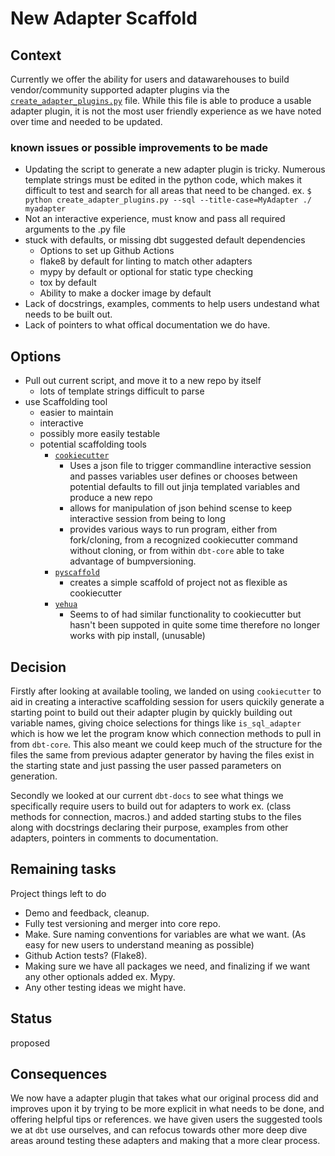 # New Adapter Scaffold

## Context

Currently we offer the ability for users and datawarehouses to build vendor/community supported adapter plugins via the [`create_adapter_plugins.py`](https://github.com/dbt-labs/dbt/blob/47033c459f2c835d81cc845d49ef23e7d19736b6/core/scripts/create_adapter_plugins.py) file. While this file is able to produce a usable adapter plugin, it is not the most user friendly experience as we have noted over time and needed to be updated.

### known issues or possible improvements to be made
- Updating the script to generate a new adapter plugin is tricky. Numerous template strings must be edited in the python code, which makes it difficult to test and search for all areas that need to be changed. ex. `$ python create_adapter_plugins.py --sql --title-case=MyAdapter ./ myadapter`
- Not an interactive experience, must know and pass all required arguments to the .py file
- stuck with defaults, or missing dbt suggested default dependencies
  - Options to set up Github Actions
  - flake8 by default for linting to match other adapters
  - mypy by default or optional for static type checking
  - tox by default
  - Ability to make a docker image by default
- Lack of docstrings, examples, comments to help users undestand what needs to be built out.
- Lack of pointers to what offical documentation we do have.

## Options
- Pull out current script, and move it to a new repo by itself
  - lots of template strings difficult to parse
- use Scaffolding tool
  - easier to maintain
  - interactive
  - possibly more easily testable
  - potential scaffolding tools
      - [`cookiecutter`](https://cookiecutter.readthedocs.io/en/1.7.2/overview.html)
        - Uses a json file to trigger commandline interactive session and passes variables user defines or chooses between potential defaults to fill out jinja templated variables and produce a new repo
        - allows for manipulation of json behind scense to keep interactive session from being to long
        - provides various ways to run program, either from fork/cloning, from a recognized cookiecutter command without cloning, or from within `dbt-core` able to take advantage of bumpversioning.
      - [`pyscaffold`](https://cookiecutter.readthedocs.io/en/1.7.2/overview.html)
        - creates a simple scaffold of project not as flexible as cookiecutter
      - [`yehua`](https://yehua.readthedocs.io/en/latest/)
        - Seems to of had similar functionality to cookiecutter but hasn't been suppoted in quite some time therefore no longer works with pip install, (unusable)

## Decision

Firstly after looking at available tooling, we landed on using `cookiecutter` to aid in creating a interactive scaffolding session for users quickily generate a starting point to build out their adapter plugin by quickly building out variable names, giving choice selections for things like `is_sql_adapter` which is how we let the program know which connection methods to pull in from `dbt-core`. This also meant we could keep much of the structure for the files the same from previous adapter generator by having the files exist in the starting state and just passing the user passed parameters on generation.

Secondly we looked at our current `dbt-docs` to see what things we specifically require users to build out for adapters to work ex. (class methods for connection, macros.) and added starting stubs to the files along with docstrings declaring their purpose, examples from other adapters, pointers in comments to documentation.

## Remaining tasks
Project things left to do
- Demo and feedback, cleanup.
- Fully test versioning and merger into core repo.
- Make. Sure naming conventions for variables are what we want. (As easy for new users to understand meaning as possible)
- Github Action tests? (Flake8).
- Making sure we have all packages we need, and finalizing if we want any other optionals added ex. Mypy.
- Any other testing ideas we might have.


## Status

proposed

## Consequences

We now have a adapter plugin that takes what our original process did and improves upon it by trying to be more explicit in what needs to be done, and offering helpful tips or references. we have given users the suggested tools we at `dbt` use ourselves, and can refocus towards other more deep dive areas around testing these adapters and making that a more clear process.
